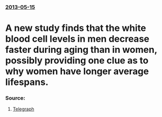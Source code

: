 ### [2013-05-15](/news/2013/05/15/index.md)

# A new study finds that the white blood cell levels in men decrease faster during aging than in women, possibly providing one clue as to why women have longer average lifespans. 




### Source:

1. [Telegraph](http://www.telegraph.co.uk/science/science-news/10056901/Womens-immune-systems-hold-the-secret-to-longer-life.html)
